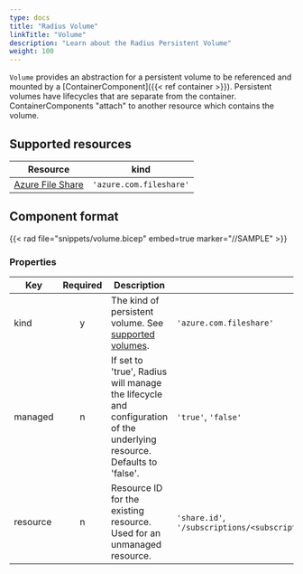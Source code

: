```yaml
---
type: docs
title: "Radius Volume"
linkTitle: "Volume"
description: "Learn about the Radius Persistent Volume"
weight: 100
---
```


`Volume` provides an abstraction for a persistent volume to be referenced and mounted by a [ContainerComponent]({{< ref container >}}). Persistent volumes have lifecycles that are separate from the container. ContainerComponents "attach" to another resource which contains the volume.

## Supported resources

| Resource | kind |
|-----------|------|
| [Azure File Share](https://docs.microsoft.com/en-us/azure/storage/files/storage-files-introduction) | `'azure.com.fileshare'`

## Component format

{{< rad file="snippets/volume.bicep" embed=true marker="//SAMPLE" >}}

### Properties

| Key  | Required | Description | Example |
|------|:--------:|-------------|---------|
| kind | y | The kind of persistent volume. See [supported volumes](#supported-volumes). | `'azure.com.fileshare'`
| managed | n | If set to 'true', Radius will manage the lifecycle and configuration of the underlying resource. Defaults to 'false'. | `'true'`, `'false'`
| resource | n | Resource ID for the existing resource. Used for an unmanaged resource. | `'share.id'`, `'/subscriptions/<subscription>/resourceGroups/<rg/providers/Microsoft.Storage/storageAccounts/<storageAccountName>/fileServices/default/shares/<fileshareName>'`
